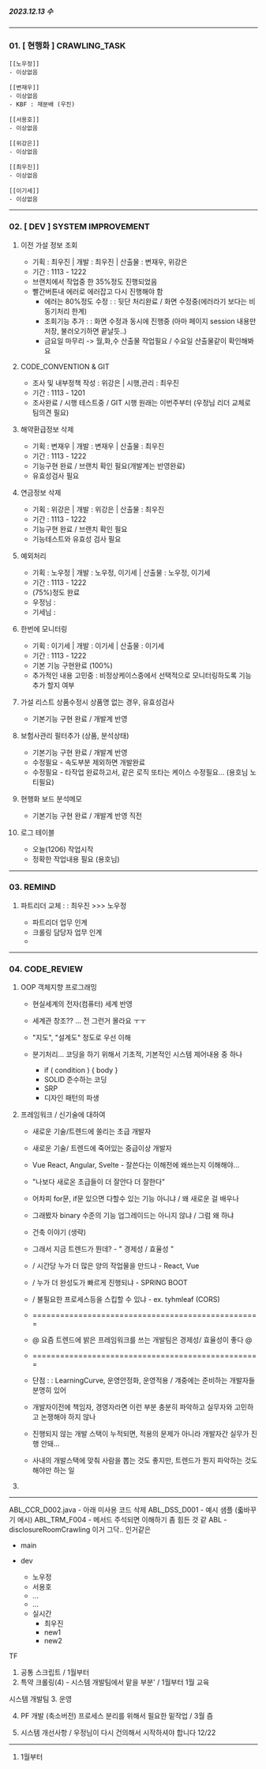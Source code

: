 ##### 2023.12.13 수
---

### 01. \[ 현행화 ] CRAWLING_TASK

	[[노우정]]
	- 이상없음
	
	[[변재우]]
	- 이상없음
	- KBF : 재분배 (우진)
	
	[[서용호]]
	- 이상없음
	
	[[위강은]]
	- 이상없음
	
	[[최우진]]
	- 이상없음
	
	[[이기세]]
	- 이상없음



---
### 02. \[ DEV ] SYSTEM IMPROVEMENT

1. 이전 가설 정보 조회
	- 기획 : 최우진    |    개발 : 최우진    |    산출물 : 변재우, 위강은
	- 기간 : 1113 - 1222
	- 브랜치에서 작업중 한 35%정도 진행되었음
	- 빨간버튼내 에러로 에러잡고 다시 진행해야 함
		- 에러는 80%정도 수정 : : 뒷단 처리완료 / 화면 수정중(에러라기 보다는 비동기처리 한계)
		- 조회기능 추가 : : 화면 수정과 동시에 진행중 (아마 페이지 session 내용만 저장, 불러오기하면 끝날듯..) 
		- 금요일 마무리 -> 월,화,수 산출물 작업필요 / 수요일 산출물같이 확인해봐요

2. CODE_CONVENTION & GIT
	- 조사 및 내부정책 작성 : 위강은    |     시행,관리 : 최우진 
	- 기간 : 1113 - 1201
	- 조사완료 / 시행 테스트중 / GIT 시행 원래는 이번주부터 (우정님 리더 교체로 팀의견 필요)

3. 해약환급정보 삭제
	- 기획 : 변재우    |    개발 : 변재우    |    산출물 : 최우진
	- 기간 : 1113 - 1222
	- 기능구현 완료 / 브랜치 확인 필요(개발계는 반영완료)
	- 유효성검사 필요

4. 연금정보 삭제
	- 기획 : 위강은    |    개발 : 위강은    |    산출물 : 최우진
	- 기간 : 1113 - 1222
	- 기능구현 완료  / 브랜치 확인 필요 
	- 기능테스트와 유효성 검사 필요

5. 예외처리
	- 기획 : 노우정    |    개발 : 노우정, 이기세    |    산출물 : 노우정, 이기세
	- 기간 : 1113 - 1222
	- (75%)정도 완료
	- 우정님 : 
	- 기세님 : 

6. 한번에 모니터링 
	- 기획 : 이기세    |    개발 : 이기세    |    산출물 : 이기세
	- 기간 : 1113 - 1222
	- 기본 기능 구현완료 (100%)
	- 추가적인 내용 고민중 : 비정상케이스중에서 선택적으로 모니터링하도록 기능추가 할지 여부

7. 가설 리스트 상품수정시 상품명 없는 경우, 유효성검사
	- 기본기능 구현 완료 / 개발계 반영

8. 보험사관리 필터추가 (상품, 분석상태)
	- 기본기능 구현 완료 / 개발계 반영
	- 수정필요 - 속도부분 제외하면 개발완료
	- 수정필요 - 타작업 완료하고서, 같은 로직 또타는 케이스 수정필요... (용호님 노티필요)

9. 현행화 보드 분석메모 
	- 기본기능 구현 완료 / 개발계 반영 직전

10. 로그 테이블 
	- 오늘(1206) 작업시작
	- 정확한 작업내용 필요 (용호님)

---
### 03. REMIND

1. 파트리더 교체 : : 최우진 >>> 노우정

	- 파트리더 업무 인계
	- 크롤링 담당자 업무 인계
	- 


---
### 04. CODE_REVIEW

1. OOP 객체지향 프로그래밍
	- 현실세계의 전자(컴퓨터) 세계 반영
	- 세계관 창조?? ... 전 그런거 몰라요 ㅜㅜ
	- "지도", "설계도" 정도로 우선 이해
	
	- 분기처리... 코딩을 하기 위해서 기초적, 기본적인 시스템 제어내용 중 하나
		- if ( condition ) { body }
		- SOLID 준수하는 코딩
		- SRP
		- 디자인 패턴의 파생


2. 프레임워크 / 신기술에 대하여
	- 새로운 기술/트렌드에 쏠리는 초급 개발자
	- 새로운 기술/ 트렌드에 죽어있는 중급이상 개발자
	
	- Vue React, Angular, Svelte - 잘쓴다는 이해전에 왜쓰는지 이해해야...
	- "나보다 새로온 초급들이 더 잘안다 더 잘한다"
	- 어차피 for문, if문 있으면 다할수 있는 기능 아니냐 / 왜 새로운 걸 배우나
	- 그래봤자 binary 수준의 기능 업그레이드는 아니지 않냐 / 그럼 왜 하냐
	
	- 건축 이야기 (생략)
	
	- 그래서 지금 트렌드가 뭔데? - " 경제성 / 효율성 "
	- / 시간당 누가 더 많은 양의 작업물을 만드냐 - React, Vue
	- / 누가 더 완성도가 빠르게 진행되냐 - SPRING BOOT
	- / 불필요한 프로세스등을 스킵할 수 있냐 - ex. tyhmleaf (CORS)
	- ==================================================
	- @ 요즘 트렌드에 밝은 프레임워크를 쓰는 개발팀은 경제성/ 효율성이 좋다 @
	- ==================================================
	- 단점 : : LearningCurve, 운영안정화, 운영적용 / 걔중에는 준비하는 개발자들 분명히 있어
	- 개발자이전에 책임자, 경영자라면 이런 부분 충분히 파악하고 실무자와 고민하고 논쟁해야 하지 않나
	- 진행되지 않는 개발 스택이 누적되면, 적용의 문제가 아니라 개발자간 실무가 진행 안돼...
	- 사내의 개발스택에 맞춰 사람을 뽑는 것도 좋지만, 트렌드가 뭔지 파악하는 것도 해야만 하는 일


3. 

---

ABL_CCR_D002.java - 아래 미사용 코드 삭제 
ABL_DSS_D001 - 예시 샘플 (줇바꾸기 에시)
ABL_TRM_F004 - 메서드 주석되면 이해하기 좀 힘든 것 같
ABL - disclosureRoomCrawling 이거 그닥.. 인거같은














- main
 
- dev 
	- 노우정
	- 서용호
	- ...
	- ...
	- 실시간 
		- 최우진
		- new1
		- new2



TF
1. 공통 스크립트 / 1월부터
2. 특약 크롤링(4) - 시스템 개발팀에서 맡을 부분' / 1월부터 1월 교육

시스템 개발팀
3. 운영 

4. PF 개발 (축소버전)
	프로세스 분리를 위해서 필요한 밑작업 / 3월 즘 

5. 시스템 개선사항
/ 우정님이 다시 건의해서 시작하셔야 합니다 12/22
---

1. 1월부터